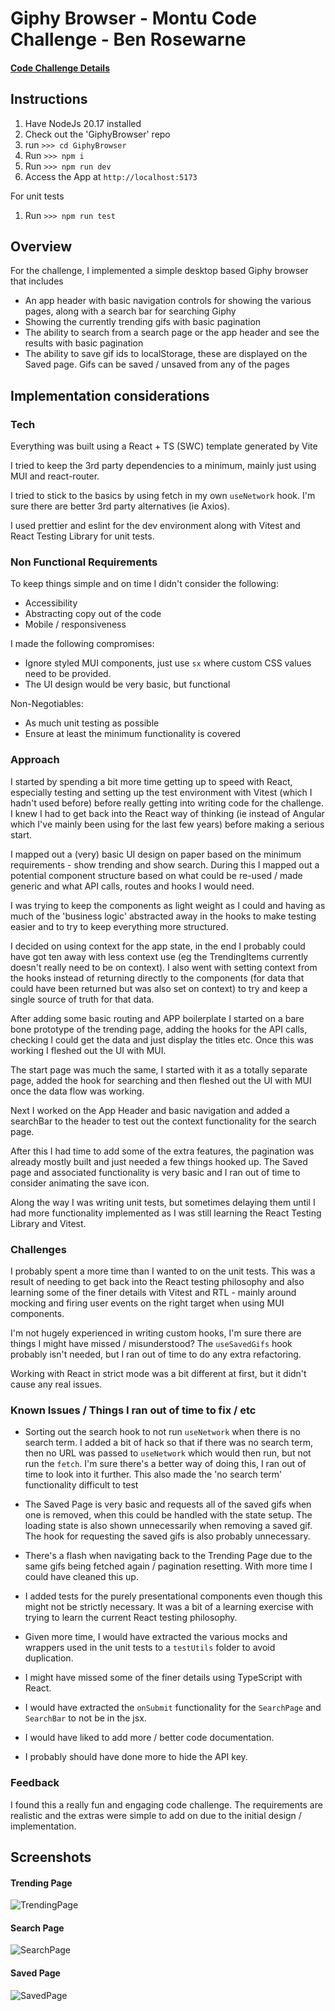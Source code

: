 # Giphy Browser - Montu Code Challenge - Ben Rosewarne

#### <a href="docs/Montu-FE-V2.pdf" class="image fit">Code Challenge Details</a>

## Instructions

1. Have NodeJs 20.17 installed
2. Check out the 'GiphyBrowser' repo
3. run `>>> cd GiphyBrowser`
4. Run `>>> npm i`
5. Run `>>> npm run dev`
6. Access the App at `http://localhost:5173`

For unit tests

1. Run `>>> npm run test`

## Overview

For the challenge, I implemented a simple desktop based Giphy browser that includes

- An app header with basic navigation controls for showing the various pages, along with a search bar for searching Giphy
- Showing the currently trending gifs with basic pagination
- The ability to search from a search page or the app header and see the results with basic pagination
- The ability to save gif ids to localStorage, these are displayed on the Saved page. Gifs can be saved / unsaved from any of the pages

## Implementation considerations

### Tech

Everything was built using a React + TS (SWC) template generated by Vite

I tried to keep the 3rd party dependencies to a minimum, mainly just using MUI and react-router.

I tried to stick to the basics by using fetch in my own `useNetwork` hook. I'm sure there are better 3rd party alternatives (ie Axios).

I used prettier and eslint for the dev environment along with Vitest and React Testing Library for unit tests.

### Non Functional Requirements

To keep things simple and on time I didn't consider the following:

- Accessibility
- Abstracting copy out of the code
- Mobile / responsiveness

I made the following compromises:

- Ignore styled MUI components, just use `sx` where custom CSS values need to be provided.
- The UI design would be very basic, but functional

Non-Negotiables:

- As much unit testing as possible
- Ensure at least the minimum functionality is covered

### Approach

I started by spending a bit more time getting up to speed with React, especially testing and setting up the test environment with Vitest (which I hadn't used before) before really getting into writing code for the challenge. I knew I had to get back into the React way of thinking (ie instead of Angular which I've mainly been using for the last few years) before making a serious start.

I mapped out a (very) basic UI design on paper based on the minimum requirements - show trending and show search. During this I mapped out a potential component structure based on what could be re-used / made generic and what API calls, routes and hooks I would need.

I was trying to keep the components as light weight as I could and having as much of the 'business logic' abstracted away in the hooks to make testing easier and to try to keep everything more structured.

I decided on using context for the app state, in the end I probably could have got ten away with less context use (eg the TrendingItems currently doesn't really need to be on context). I also went with setting context from the hooks instead of returning directly to the components (for data that could have been returned but was also set on context) to try and keep a single source of truth for that data.

After adding some basic routing and APP boilerplate I started on a bare bone prototype of the trending page, adding the hooks for the API calls, checking I could get the data and just display the titles etc. Once this was working I fleshed out the UI with MUI.

The start page was much the same, I started with it as a totally separate page, added the hook for searching and then fleshed out the UI with MUI once the data flow was working.

Next I worked on the App Header and basic navigation and added a searchBar to the header to test out the context functionality for the search page.

After this I had time to add some of the extra features, the pagination was already mostly built and just needed a few things hooked up. The Saved page and associated functionality is very basic and I ran out of time to consider animating the save icon.

Along the way I was writing unit tests, but sometimes delaying them until I had more functionality implemented as I was still learning the React Testing Library and Vitest.

### Challenges

I probably spent a more time than I wanted to on the unit tests. This was a result of needing to get back into the React testing philosophy and also learning some of the finer details with Vitest and RTL - mainly around mocking and firing user events on the right target when using MUI components.

I'm not hugely experienced in writing custom hooks, I'm sure there are things I might have missed / misunderstood? The `useSavedGifs` hook probably isn't needed, but I ran out of time to do any extra refactoring.

Working with React in strict mode was a bit different at first, but it didn't cause any real issues.

### Known Issues / Things I ran out of time to fix / etc

- Sorting out the search hook to not run `useNetwork` when there is no search term. I added a bit of hack so that if there was no search term, then no URL was passed to `useNetwork` which would then run, but not run the `fetch`. I'm sure there's a better way of doing this, I ran out of time to look into it further. This also made the 'no search term' functionality difficult to test

- The Saved Page is very basic and requests all of the saved gifs when one is removed, when this could be handled with the state setup. The loading state is also shown unnecessarily when removing a saved gif. The hook for requesting the saved gifs is also probably unnecessary.

- There's a flash when navigating back to the Trending Page due to the same gifs being fetched again / pagination resetting. With more time I could have cleaned this up.

- I added tests for the purely presentational components even though this might not be strictly necessary. It was a bit of a learning exercise with trying to learn the current React testing philosophy.

- Given more time, I would have extracted the various mocks and wrappers used in the unit tests to a `testUtils` folder to avoid duplication.

- I might have missed some of the finer details using TypeScript with React.

- I would have extracted the `onSubmit` functionality for the `SearchPage` and `SearchBar` to not be in the jsx.

- I would have liked to add more / better code documentation.

- I probably should have done more to hide the API key.

### Feedback

I found this a really fun and engaging code challenge. The requirements are realistic and the extras were simple to add on due to the initial design / implementation.

## Screenshots

#### Trending Page

![TrendingPage](https://raw.githubusercontent.com/brosewarne/GiphyBrowser/master/screenshots/trending-page.png)

#### Search Page

![SearchPage](https://raw.githubusercontent.com/brosewarne/GiphyBrowser/master/screenshots/search-page.png)

#### Saved Page

![SavedPage](https://raw.githubusercontent.com/brosewarne/GiphyBrowser/master/screenshots/saved-page.png)
